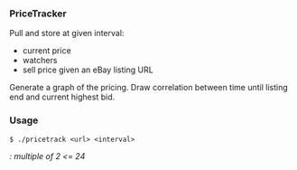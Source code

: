### PriceTracker

Pull and store at given interval:
- current price
- watchers
- sell price
given an eBay listing URL

Generate a graph of the pricing.
Draw correlation between time until listing end and current highest bid.

### Usage
```console
$ ./pricetrack <url> <interval>
```
*<interval>: multiple of 2 <= 24*
